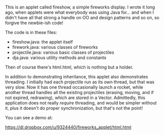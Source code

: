 This is an applet called fireshow, a simple fireworks display.  I wrote it long
ago, when applets were what everybody was using Java for... and when I didn't
have all that strong a handle on OO and design patterns and so on, so forgive
the newbie-ish code!

The code is in these files:

- fireshow.java: the applet itself
- firework.java: various classes of fireworks
- projectile.java: various basic classes of projectiles
- dja.java: various utility methods and constants

Then of course there's html.html, which is nothing but a holder.

In addition to demonstrating inheritance, this applet also demonstrates
threading.  I initially had each projectile run as its own thread, but that was
very slow.  Now it has one thread occasionally launch a rocket, while another
thread handles all the existing projectiles (erasing, moving, and if not
expired, redrawing), which are stored in a Vector.  Admittedly, this
application does not really *require* threading, and would be simpler without
it, plus it doesn't do proper synchronization, but that's not the point!

You can see a demo at:

  https://dl.dropbox.com/u/9324440/fireworks_applet/html.html
